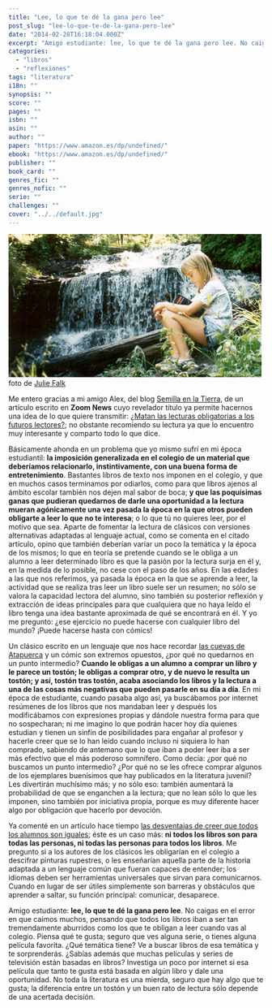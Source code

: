 ```yaml
---
title: "Lee, lo que te dé la gana pero lee"
post_slug: "lee-lo-que-te-de-la-gana-pero-lee"
date: "2014-02-28T16:18:04.000Z"
excerpt: "Amigo estudiante: lee, lo que te dé la gana pero lee. No caigas en el error en que caímos muchos, pensando que todos los libros iban a ser tan tremendamente aburridos como los que te obligan a leer cuando vas al colegio. Piensa qué te gusta; seguro que ves alguna serie, o tienes alguna película favorita. ¿Qué temática tiene? Ve a buscar libros de esa temática y te sorprenderás. ¿Sabías además que muchas películas y series de televisión están basadas en libros? Investiga un poco por internet si esa película que tanto te gusta está basada en algún libro y dale una oportunidad. No toda la literatura es una mierda, seguro que hay algo que te gusta; la diferencia entre un tostón y un buen rato de lectura sólo depende de una acertada decisión."
categories: 
  - "libros"
  - "reflexiones"
tags: "literatura"
i18n: ""
synopsis: ""
score: ""
pages: ""
isbn: ""
asin: ""
author: ""
paper: "https://www.amazon.es/dp/undefined/"
ebook: "https://www.amazon.es/dp/undefined/"
publisher: ""
book_card: ""
genres_fic: ""
genres_nofic: ""
serie: ""
challenges: ""
cover: "../../default.jpg"
---
```


![Lee, lo que te dé la gana pero lee](images/lee-libros.jpg)foto de [Julie Falk](http://www.flickr.com/photos/piper/10571972/)

Me entero gracias a mi amigo Alex, del blog [Semilla en la Tierra](http://www.alexbolea.es), de un artículo escrito en **Zoom News** cuyo revelador título ya permite hacernos una idea de lo que quiere transmitir: [¿Matan las lecturas obligatorias a los futuros lectores?](http://www.zoomnews.es/207167/letras-y-tretas/matan-las-lecturas-obligatorias-futuros-lectores); no obstante recomiendo su lectura ya que lo encuentro muy interesante y comparto todo lo que dice.

Básicamente ahonda en un problema que yo mismo sufrí en mi época estudiantil: **la imposición generalizada en el colegio de un material que deberíamos relacionarlo, instintivamente, con una buena forma de entretenimiento**. Bastantes libros de texto nos imponen en el colegio, y que en muchos casos terminamos por odiarlos, como para que libros ajenos al ámbito escolar también nos dejen mal sabor de boca; **y que las poquísimas ganas que pudieran quedarnos de darle una oportunidad a la lectura mueran agónicamente una vez pasada la época en la que otros pueden obligarte a leer lo que no te interesa**; o lo que tú no quieres leer, por el motivo que sea. Aparte de fomentar la lectura de clásicos con versiones alternativas adaptadas al lenguaje actual, como se comenta en el citado artículo, opino que también deberían variar un poco la temática y la época de los mismos; lo que en teoría se pretende cuando se le obliga a un alumno a leer determinado libro es que la pasión por la lectura surja en él y, en la medida de lo posible, no cese con el paso de los años. En las edades a las que nos referimos, ya pasada la época en la que se aprende a leer, la actividad que se realiza tras leer un libro suele ser un resumen; no sólo se valora la capacidad lectora del alumno, sino también su posterior reflexión y extracción de ideas principales para que cualquiera que no haya leído el libro tenga una idea bastante aproximada de qué se encontrará en él. Y yo me pregunto: ¿ese ejercicio no puede hacerse con cualquier libro del mundo? ¡Puede hacerse hasta con cómics!

Un clásico escrito en un lenguaje que nos hace recordar [las cuevas de Atapuerca](http://es.wikipedia.org/wiki/Sierra_de_Atapuerca) y un cómic son extremos opuestos, ¿por qué no quedarnos en un punto intermedio? **Cuando le obligas a un alumno a comprar un libro y le parece un tostón; le obligas a comprar otro, y de nuevo le resulta un tostón; y así, tostón tras tostón, acaba asociando los libros y la lectura a una de las cosas más negativas que pueden pasarle en su día a día**. En mi época de estudiante, cuando pasaba algo así, ya buscábamos por internet resúmenes de los libros que nos mandaban leer y después los modificábamos con expresiones propias y dándole nuestra forma para que no sospecharan; ni me imagino lo que podrán hacer hoy día quienes estudian y tienen un sinfín de posibilidades para engañar al profesor y hacerle creer que se lo han leído cuando incluso ni siquiera lo han comprado, sabiendo de antemano que lo que iban a poder leer iba a ser más efectivo que el más poderoso somnífero. Como decía: ¿por qué no buscamos un punto intermedio? ¿Por qué no se les ofrece comprar algunos de los ejemplares buenísimos que hay publicados en la literatura juvenil? Les divertirán muchísimo más; y no sólo eso: también aumentará la probabilidad de que se enganchen a la lectura; que no lean sólo lo que les imponen, sino también por iniciativa propia, porque es muy diferente hacer algo por obligación que hacerlo por devoción.

Ya comenté en un artículo hace tiempo [las desventajas de creer que todos los alumnos son iguales](http://fjp.es/obligando-a-ninos-a-correr/); éste es un caso más: **ni todos los libros son para todas las personas, ni todas las personas para todos los libros**. Me pregunto si a los autores de los clásicos les obligarían en el colegio a descifrar pinturas rupestres, o les enseñarían aquella parte de la historia adaptada a un lenguaje común que fueran capaces de entender; los idiomas deben ser herramientas universales que sirvan para comunicarnos. Cuando en lugar de ser útiles simplemente son barreras y obstáculos que aprender a saltar, su función principal: comunicar, desaparece.

Amigo estudiante: **lee, lo que te dé la gana pero lee**. No caigas en el error en que caímos muchos, pensando que todos los libros iban a ser tan tremendamente aburridos como los que te obligan a leer cuando vas al colegio. Piensa qué te gusta; seguro que ves alguna serie, o tienes alguna película favorita. ¿Qué temática tiene? Ve a buscar libros de esa temática y te sorprenderás. ¿Sabías además que muchas películas y series de televisión están basadas en libros? Investiga un poco por internet si esa película que tanto te gusta está basada en algún libro y dale una oportunidad. No toda la literatura es una mierda, seguro que hay algo que te gusta; la diferencia entre un tostón y un buen rato de lectura sólo depende de una acertada decisión.
